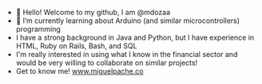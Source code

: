 - 👋 Hello! Welcome to my github, I am @mdozaa
- 🌱 I’m currently learning about Arduino (and similar microcontrollers) programming
- I have a strong background in Java and Python, but I have experience in HTML, Ruby on Rails, Bash, and SQL
- I'm really interested in using what I know in the financial sector and would be very willing to collaborate on similar projects!
- Get to know me! www.miguelpache.co

<!---
mdozaa/mdozaa is a ✨ special ✨ repository because its `README.md` (this file) appears on your GitHub profile.
You can click the Preview link to take a look at your changes.
--->
